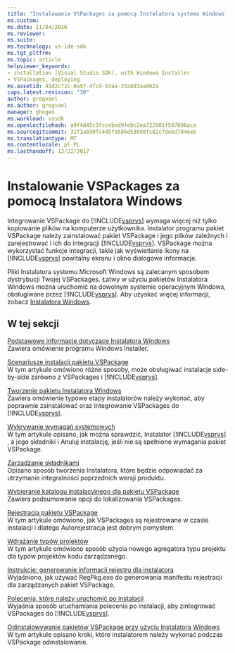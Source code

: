 ```yaml
---
title: "Instalowanie VSPackages za pomocą Instalatora systemu Windows | Dokumentacja firmy Microsoft"
ms.custom: 
ms.date: 11/04/2016
ms.reviewer: 
ms.suite: 
ms.technology: vs-ide-sdk
ms.tgt_pltfrm: 
ms.topic: article
helpviewer_keywords:
- installation [Visual Studio SDK], with Windows Installer
- VSPackages, deploying
ms.assetid: 41d2c72c-0a97-4fcd-b3aa-33a8d3aa962a
caps.latest.revision: "30"
author: gregvanl
ms.author: gregvanl
manager: ghogen
ms.workload: vssdk
ms.openlocfilehash: a9f4d45c3fccebed9febc2ea722981f597896ace
ms.sourcegitcommit: 32f1a690fc445f9586d53698fc82c7debd784eeb
ms.translationtype: MT
ms.contentlocale: pl-PL
ms.lasthandoff: 12/22/2017
---
```

# <a name="installing-vspackages-with-windows-installer"></a>Instalowanie VSPackages za pomocą Instalatora Windows
Integrowanie VSPackage do [!INCLUDE[vsprvs](../../code-quality/includes/vsprvs_md.md)] wymaga więcej niż tylko kopiowanie plików na komputerze użytkownika. Instalator programu pakiet VSPackage należy zainstalować pakiet VSPackage i jego plików zależnych i zarejestrować i ich do integracji [!INCLUDE[vsprvs](../../code-quality/includes/vsprvs_md.md)]. VSPackage można wykorzystać funkcje integracji, takie jak wyświetlanie ikony na [!INCLUDE[vsprvs](../../code-quality/includes/vsprvs_md.md)] powitalny ekranu i okno dialogowe informacje.  
  
 Pliki Instalatora systemu Microsoft Windows są zalecanym sposobem dystrybucji Twojej VSPackages. Łatwy w użyciu pakietów Instalatora Windows można uruchomić na dowolnym systemie operacyjnym Windows, obsługiwane przez [!INCLUDE[vsprvs](../../code-quality/includes/vsprvs_md.md)]. Aby uzyskać więcej informacji, zobacz [Instalatora Windows](http://msdn.microsoft.com/en-us/121be21b-b916-43e2-8f10-8b080516d2a0).  
  
## <a name="in-this-section"></a>W tej sekcji  
 [Podstawowe informacje dotyczące Instalatora Windows](../../extensibility/internals/windows-installer-basics.md)  
 Zawiera omówienie programu Windows Installer.  
  
 [Scenariusze instalacji pakietu VSPackage](../../extensibility/internals/vspackage-setup-scenarios.md)  
 W tym artykule omówiono różne sposoby, może obsługiwać instalacje side-by-side zarówno z VSPackages i [!INCLUDE[vsprvs](../../code-quality/includes/vsprvs_md.md)].  
  
 [Tworzenie pakietu Instalatora Windows](../../extensibility/internals/authoring-a-windows-installer-package.md)  
 Zawiera omówienie typowe etapy instalatorów należy wykonać, aby poprawnie zainstalować oraz integrowanie VSPackages do [!INCLUDE[vsprvs](../../code-quality/includes/vsprvs_md.md)].  
  
 [Wykrywanie wymagań systemowych](../../extensibility/internals/detecting-system-requirements.md)  
 W tym artykule opisano, jak można sprawdzić, Instalator [!INCLUDE[vsprvs](../../code-quality/includes/vsprvs_md.md)] , a jego składniki i Anuluj instalację, jeśli nie są spełnione wymagania pakiet VSPackage.  
  
 [Zarządzanie składnikami](../../extensibility/internals/component-management.md)  
 Opisano sposób tworzenia Instalatora, które będzie odpowiadać za utrzymanie integralności poprzednich wersji produktu.  
  
 [Wybieranie katalogu instalacyjnego dla pakietu VSPackage](../../extensibility/internals/choosing-the-installation-directory-for-a-vspackage.md)  
 Zawiera podsumowanie opcji do lokalizowania VSPackages.  
  
 [Rejestracja pakietu VSPackage](../../extensibility/internals/vspackage-registration.md)  
 W tym artykule omówiono, jak VSPackages są rejestrowane w czasie instalacji i dlatego Autorejestracja jest dobrym pomysłem.  
  
 [Wdrażanie typów projektów](../../extensibility/internals/deploying-project-types.md)  
 W tym artykule omówiono sposób użycia nowego agregatora typu projektu dla typów projektów kodu zarządzanego.  
  
 [Instrukcje: generowanie informacji rejestru dla instalatora](../../extensibility/internals/how-to-generate-registry-information-for-an-installer.md)  
 Wyjaśniono, jak używać RegPkg.exe do generowania manifestu rejestracji dla zarządzanych pakiet VSPackage.  
  
 [Polecenia, które należy uruchomić po instalacji](../../extensibility/internals/commands-that-must-be-run-after-installation.md)  
 Wyjaśnia sposób uruchamiania polecenia po instalacji, aby zintegrować VSPackages do [!INCLUDE[vsprvs](../../code-quality/includes/vsprvs_md.md)].  
  
 [Odinstalowywanie pakietów VSPackage przy użyciu Instalatora Windows](../../extensibility/internals/uninstalling-a-vspackage-with-windows-installer.md)  
 W tym artykule opisano kroki, które instalatorem należy wykonać podczas VSPackage odinstalowanie.  